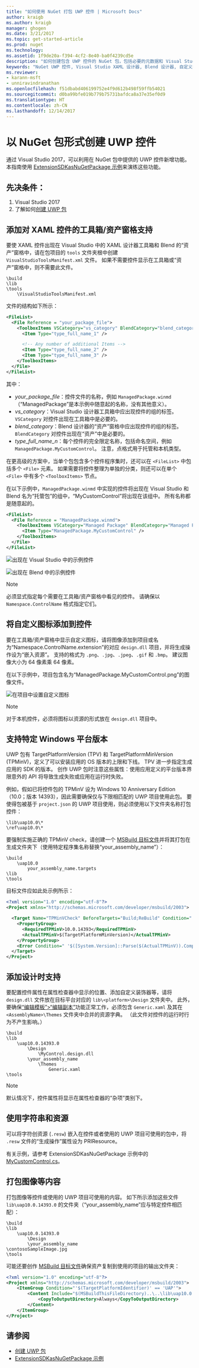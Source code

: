 ```yaml
---
title: "如何使用 NuGet 打包 UWP 控件 | Microsoft Docs"
author: kraigb
ms.author: kraigb
manager: ghogen
ms.date: 3/21/2017
ms.topic: get-started-article
ms.prod: nuget
ms.technology: 
ms.assetid: 1f9de20a-f394-4cf2-8e40-ba0f4239cd5e
description: "如何创建包含 UWP 控件的 NuGet 包，包括必要的元数据和 Visual Studio 和 Blend 设计器的支持文件。"
keywords: "NuGet UWP 控件, Visual Studio XAML 设计器, Blend 设计器, 自定义控件"
ms.reviewer:
- karann-msft
- unniravindranathan
ms.openlocfilehash: f51dbabd406199752e4f9d612b498f59ffb54021
ms.sourcegitcommit: d0ba99bfe019b779b75731bafdca8a37e35ef0d9
ms.translationtype: HT
ms.contentlocale: zh-CN
ms.lasthandoff: 12/14/2017
---
```

# <a name="creating-uwp-controls-as-nuget-packages"></a>以 NuGet 包形式创建 UWP 控件

通过 Visual Studio 2017，可以利用在 NuGet 包中提供的 UWP 控件新增功能。 本指南使用 [ExtensionSDKasNuGetPackage 示例](https://github.com/NuGet/Samples/tree/master/ExtensionSDKasNuGetPackage)来演练这些功能。 

## <a name="pre-requisites"></a>先决条件：

1.  Visual Studio 2017
1.  了解如何[创建 UWP 包](create-uwp-packages.md)

## <a name="add-toolboxassets-pane-support-for-xaml-controls"></a>添加对 XAML 控件的工具箱/资产窗格支持

要使 XAML 控件出现在 Visual Studio 中的 XAML 设计器工具箱和 Blend 的“资产”窗格中，请在包项目的 `tools` 文件夹根中创建 `VisualStudioToolsManifest.xml` 文件。 如果不需要控件显示在工具箱或“资产”窗格中，则不需要此文件。

```
\build
\lib
\tools
    \VisualStudioToolsManifest.xml
```    

文件的结构如下所示：

```xml
<FileList>
  <File Reference = "your_package_file">
    <ToolboxItems VSCategory="vs_category" BlendCategory="blend_category">
      <Item Type="type_full_name_1" />

      <!-- Any number of additional Items -->
      <Item Type="type_full_name_2" />
      <Item Type="type_full_name_3" />
    </ToolboxItems>
  </File>
</FileList>
```

其中：

- *your_package_file*：控件文件的名称，例如 `ManagedPackage.winmd`（“ManagedPackage”是本示例中随意起的名称，没有其他意义）。
- *vs_category*：Visual Studio 设计器工具箱中应出现控件的组的标签。 `VSCategory` 对控件出现在工具箱中是必要的。
- *blend_category*：Blend 设计器的“资产”窗格中应出现控件的组的标签。 `BlendCategory` 对控件出现在“资产”中是必要的。
- *type_full_name_n*：每个控件的完全限定名称，包括命名空间，例如 `ManagedPackage.MyCustomControl`。 注意，点格式用于托管和本机类型。

在更高级的方案中，当单个包包含多个控件程序集时，还可以在 `<FileList>` 中包括多个 `<File>` 元素。 如果需要将控件整理为单独的分类，则还可以在单个 `<File>` 中有多个 `<ToolboxItems>` 节点。

在以下示例中，`ManagedPackage.winmd` 中实现的控件将出现在 Visual Studio 和 Blend 名为“托管包”的组中，“MyCustomControl”将出现在该组中。 所有名称都是随意起的。

```xml
<FileList>
  <File Reference = "ManagedPackage.winmd">
    <ToolboxItems VSCategory="Managed Package" BlendCategory="Managed Package">
      <Item Type="ManagedPackage.MyCustomControl" />
    </ToolboxItems>
  </File>
</FileList>
```

![出现在 Visual Studio 中的示例控件](media/UWP-control-vs-toolbox.png)

![出现在 Blend 中的示例控件](media/UWP-control-blend-assets.png)

> [!Note]
> 必须显式指定每个需要在工具箱/资产窗格中看见的控件。 请确保以 `Namespace.ControlName` 格式指定它们。

## <a name="add-custom-icons-to-your-controls"></a>将自定义图标添加到控件

要在工具箱/资产窗格中显示自定义图标，请将图像添加到项目或名为“Namespace.ControlName.extension”的对应 `design.dll` 项目，并将生成操作设为“嵌入资源”。 支持的格式为 `.png`、`.jpg`、`.jpeg`、`.gif` 和 `.bmp`。 建议图像大小为 64 像素乘 64 像素。

在以下示例中，项目包含名为“ManagedPackage.MyCustomControl.png”的图像文件。

![在项目中设置自定义图标](media/UWP-control-custom-icon.png)

> [!Note]
> 对于本机控件，必须将图标以资源的形式放在 `design.dll` 项目中。

## <a name="support-specific-windows-platform-versions"></a>支持特定 Windows 平台版本

UWP 包有 TargetPlatformVersion (TPV) 和 TargetPlatformMinVersion (TPMinV)，定义了可以安装应用的 OS 版本的上限和下线。 TPV 进一步指定生成应用的 SDK 的版本。 创作 UWP 包时注意这些属性：使用应用定义的平台版本界限意外的 API 将导致生成失败或应用在运行时失败。

例如，假如已将控件包的 TPMinV 设为 Windows 10 Anniversary Edition（10.0；版本 14393），因此需要确保仅与下限相匹配的 UWP 项目使用此包。 要使得包被基于 `project.json` 的 UWP 项目使用，则必须使用以下文件夹名称打包控件：

```
\lib\uap10.0\*
\ref\uap10.0\*
```

要强制实施正确的 TPMinV check，请创建一个 [MSBuild 目标文件](https://docs.microsoft.com/visualstudio/msbuild/msbuild-targets)并将其打包在生成文件夹下（使用特定程序集名称替换“your_assembly_name”）：

```
\build
    \uap10.0
        your_assembly_name.targets
\lib
\tools
```

目标文件应如此处示例所示：

```xml
<?xml version="1.0" encoding="utf-8"?>
<Project xmlns="http://schemas.microsoft.com/developer/msbuild/2003">

  <Target Name="TPMinVCheck" BeforeTargets="Build;ReBuild" Condition="'$(TargetPlatformMinVersion)' != ''">
    <PropertyGroup>
      <RequiredTPMinV>10.0.14393</RequiredTPMinV>
      <ActualTPMinV>$(TargetPlatformMinVersion)</ActualTPMinV>
    </PropertyGroup>
    <Error Condition=" '$([System.Version]::Parse($(ActualTPMinV)).CompareTo($([System.Version]::Parse($(RequiredTPMinV)))))' == '-1' "        Text = "The INSERT_PACKAGE_ID_HERE nuget package cannot be used in the $(MSBuildProjectName) project since the project's TargetPlatformMinVersion - $(ActualTPMinV) does not match the Minimum Version - $(RequiredTPMinV) supported by the package" />
  </Target>
</Project>
```

## <a name="add-design-time-support"></a>添加设计时支持

要配置控件属性在属性检查器中显示的位置、添加自定义装饰器等，请将 `design.dll` 文件放在目标平台对应的 `lib\<platform>\Design` 文件夹中。 此外，要确保[“编辑模板”>“编辑副本”](https://docs.microsoft.com/windows/uwp/controls-and-patterns/xaml-styles#modify-the-default-system-styles)功能正常工作，必须包含 `Generic.xaml` 及其在 `<AssemblyName>\Themes` 文件夹中合并的资源字典。 （此文件对控件的运行时行为不产生影响。）


```
\build
\lib
    \uap10.0.14393.0
        \Design
            \MyControl.design.dll
        \your_assembly_name
            \Themes     
                Generic.xaml
\tools
```

> [!Note]
> 默认情况下，控件属性将显示在属性检查器的“杂项”类别下。


## <a name="use-strings-and-resources"></a>使用字符串和资源

可以将字符创资源 (`.resw`) 嵌入在控件或者使用的 UWP 项目可使用的包中，将 `.resw` 文件的“生成操作”属性设为 PRIResource。

有关示例，请参考 ExtensionSDKasNuGetPackage 示例中的 [MyCustomControl.cs](https://github.com/NuGet/Samples/blob/master/ExtensionSDKasNuGetPackage/ManagedPackage/MyCustomControl.cs)。

## <a name="package-content-such-as-images"></a>打包图像等内容

打包图像等控件或使用的 UWP 项目可使用的内容。 如下所示添加这些文件 `lib\uap10.0.14393.0` 的文件夹（“your_assembly_name”应与特定控件相匹配）：

```
\build
\lib
    \uap10.0.14393.0
        \Design
        \your_assembly_name
\contosoSampleImage.jpg
\tools
```

可能还要创作 [MSBuild 目标文件](https://docs.microsoft.com/visualstudio/msbuild/msbuild-targets)确保资产复制到使用的项目的输出文件夹：

```xml
<?xml version="1.0" encoding="utf-8"?>
<Project xmlns="http://schemas.microsoft.com/developer/msbuild/2003">
    <ItemGroup Condition="'$(TargetPlatformIdentifier)' == 'UAP'">
        <Content Include="$(MSBuildThisFileDirectory)..\..\lib\uap10.0.14393.0\contosoSampleImage.jpg">
            <CopyToOutputDirectory>Always</CopyToOutputDirectory>
        </Content>
    </ItemGroup>
</Project>
```

## <a name="see-also"></a>请参阅

- [创建 UWP 包](create-uwp-packages.md)
- [ExtensionSDKasNuGetPackage 示例](https://github.com/NuGet/Samples/tree/master/ExtensionSDKasNuGetPackage)

